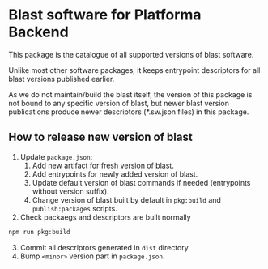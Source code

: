 # Blast software for Platforma Backend

This package is the catalogue of all supported versions of blast software.

Unlike most other software packages, it keeps entrypoint descriptors for all blast versions
published earlier.

As we do not maintain/build the blast itself, the version of this package is not bound to any
specific version of blast, but newer blast version publications produce newer descriptors
(*.sw.json files) in this package.

## How to release new version of blast

1. Update `package.json`:
   1. Add new artifact for fresh version of blast.
   2. Add entrypoints for newly added version of blast.
   3. Update default version of blast commands if needed (entrypoints without version suffix).
   4. Change version of blast built by default in `pkg:build` and `publish:packages` scripts.
2. Check packaegs and descriptors are built normally
  ```bash
  npm run pkg:build
  ```
3. Commit all descriptors generated in `dist` directory.
4. Bump `<minor>` version part in `package.json`.
